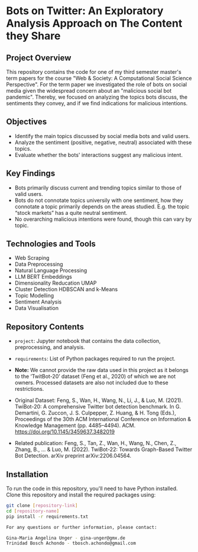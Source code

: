 # Bots on Twitter: An Exploratory Analysis Approach on The Content they Share

## Project Overview
This repository contains the code for one of my third semester master's term papers for the course "Web & Society: A Computational Social Science Perspective". For the term paper we investigated the role of bots on social media given the widespread concern about an "malicious social bot pandemic". Thereby, we focused on analyzing the topics bots discuss, the sentiments they convey, and if we find indications for malicious intentions.

## Objectives
- Identify the main topics discussed by social media bots and valid users.
- Analyze the sentiment (positive, negative, neutral) associated with these topics.
- Evaluate whether the bots' interactions suggest any malicious intent.

## Key Findings
- Bots primarily discuss current and trending topics similar to those of valid users.
- Bots do not connotate topics universily with one sentiment, how they connotate a topic primarily depends on the areas studied. E.g. the topic “stock markets” has a quite neutral sentiment.
- No overarching malicious intentions were found, though this can vary by topic.

## Technologies and Tools
- Web Scraping
- Data Preprocessing
- Natural Language Processing
- LLM BERT Embeddings
- Dimensionality Reducation UMAP
- Cluster Detection HDBSCAN and k-Means 
- Topic Modelling
- Sentiment Analysis
- Data Visualisation

## Repository Contents
- `project`: Jupyter notebook that contains the data collection, preprocessing, and analysis.
- `requirements`: List of Python packages required to run the project.

- **Note:** We cannot provide the raw data used in this project as it belongs to the ‘TwitBot-20’ dataset (Feng et al., 2020) of which we are not owners. Processed datasets are also not included due to these restrictions.
-  Original Dataset: Feng, S., Wan, H., Wang, N., Li, J., & Luo, M. (2021). TwiBot-20: A comprehensive Twitter bot detection benchmark. In G. Demartini, G. Zuccon, J. S. Culpepper, Z. Huang, & H. Tong (Eds.), Proceedings of the 30th ACM International Conference on Information & Knowledge Management (pp. 4485–4494). ACM. https://doi.org/10.1145/3459637.3482019
-  Related publication: Feng, S., Tan, Z., Wan, H., Wang, N., Chen, Z., Zhang, B., ... & Luo, M. (2022). TwiBot-22: Towards Graph-Based Twitter Bot Detection. arXiv preprint arXiv:2206.04564.

## Installation
To run the code in this repository, you'll need to have Python installed. Clone this repository and install the required packages using:

```bash
git clone [repository-link]
cd [repository-name]
pip install -r requirements.txt

For any questions or further information, please contact:

Gina-Maria Angelina Unger - gina-unger@gmx.de
Trinidad Bosch Achondo - tbosch.achondo@gmail.com
